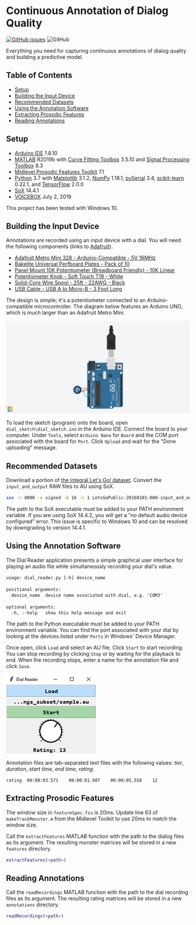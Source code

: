 # Continuous Annotation of Dialog Quality

[![GitHub issues](https://img.shields.io/github/issues/jeavila6/CADQ?style=flat-square)](https://github.com/jeavila6/CADQ/issues)
![GitHub](https://img.shields.io/github/license/jeavila6/CADQ?style=flat-square)

Everything you need for capturing continuous annotations of dialog quality and building a predictive model.

## Table of Contents

- [Setup](#setup)
- [Building the Input Device](#building-the-input-device)
- [Recommended Datasets](#recommended-datasets)
- [Using the Annotation Software](#using-the-annotation-software)
- [Extracting Prosodic Features](#extracting-prosodic-features)
- [Reading Annotations](#reading-annotations)

## Setup

- [Arduino IDE](https://www.arduino.cc/en/Main/Software) 1.8.10
- [MATLAB](https://www.mathworks.com/products/matlab.html) R2019b with [Curve Fitting Toolbox](https://www.mathworks.com/products/curvefitting.html) 3.5.10 and [Signal Processing Toolbox](https://www.mathworks.com/products/signal.html) 8.3
- [Midlevel Prosodic Features Toolkit](https://github.com/nigelgward/midlevel) 7.1
- [Python](https://www.python.org/) 3.7 with [Matplotlib](https://matplotlib.org/) 3.1.2, [NumPy](https://numpy.org/) 1.18.1, [pySerial](https://pythonhosted.org/pyserial/) 3.4, [scikit-learn](https://scikit-learn.org/stable/index.html) 0.22.1, and [TensorFlow](https://www.tensorflow.org/) 2.0.0
- [SoX](http://sox.sourceforge.net/Main/HomePage) 14.4.1
- [VOICEBOX](http://www.ee.ic.ac.uk/hp/staff/dmb/voicebox/voicebox.html) July 2, 2019

This project has been tested with Windows 10.

## Building the Input Device

Annotations are recorded using an input device with a dial. You will need the following components (links to [Adafruit](https://www.adafruit.com/)).

- [Adafruit Metro Mini 328 - Arduino-Compatible - 5V 16MHz](https://www.adafruit.com/product/2590)
- [Bakelite Universal Perfboard Plates - Pack of 10](https://www.adafruit.com/product/2670)
- [Panel Mount 10K Potentiometer (Breadboard Friendly) - 10K Linear](https://www.adafruit.com/product/562)
- [Potentiometer Knob - Soft Touch T18 - White](https://www.adafruit.com/product/2047)
- [Solid-Core Wire Spool - 25ft - 22AWG - Black](https://www.adafruit.com/product/290)
- [USB Cable - USB A to Micro-B - 3 Foot Long](https://www.adafruit.com/product/592)

The design is simple; it's a potentiometer connected to an Arduino-compatible microcontroller. The diagram below features an Arduino UNO, which is much larger than an Adafruit Metro Mini.

![design](images/design.png)

To load the sketch (program) onto the board, open `dial_sketch\dial_sketch.ino` in the Arduino IDE. Connect the board to your computer. Under `Tools`, select `Arduino Nano` for `Board` and the COM port associated with the board for `Port`. Click `Upload` and wait for the "Done uploading" message.

## Recommended Datasets

Download a portion of [the integral Let's Go! dataset](https://github.com/DialRC/LetsGoDataset). Convert the `input_and_output` RAW files to AU using SoX. 

```bash
sox -r 8000 -e signed -b 16 -c 1 LetsGoPublic-20160101-000-input_and_output.raw out.au
```

The path to the SoX executable must be added to your PATH environment variable. If you are using SoX 14.4.2, you will get a "no default audio device configured" error. This issue is specific to Windows 10 and can be resolved by downgrading to version 14.4.1.

## Using the Annotation Software

The Dial Reader application presents a simple graphical user interface for playing an audio file while simultaneously recording your dial's value.

```
usage: dial_reader.py [-h] device_name

positional arguments:
  device_name  device name associated with dial, e.g. 'COM3'

optional arguments:
  -h, --help   show this help message and exit

```

The path to the Python executable must be added to your PATH environment variable. You can find the port associated with your dial by looking at the devices listed under `Ports` in Windows' Device Manager.

Once open, click `Load` and select an AU file. Click `Start` to start recording. You can stop recording by clicking `Stop` or by waiting for the playback to end. When the recording stops, enter a name for the annotation file and click `Save`.

![software preview](images/software_preview.png)

Annotation files are tab-separated text files with the following values: *tier*, *duration*, *start time*, *end time*, *rating*.

```
rating  00:00:03.571    00:00:01.987    00:00:05.558    12
```

## Extracting Prosodic Features

The window size in `featureSpec.fss` is 20ms. Update line 63 of `makeTrackMonster.m` from the Midlevel Toolkit to use 20ms to match the window size.

Call the `extractFeatures` MATLAB function with the path to the dialog files as its argument. The resulting monster matrices will be stored in a new `features` directory.

```matlab
extractFeatures(<path>)
```

## Reading Annotations

Call the `readRecordings` MATLAB function with the path to the dial recording files as its argument. The resulting rating matrices will be stored in a new `annotations` directory.

```matlab
readRecordings(<path>)
```

